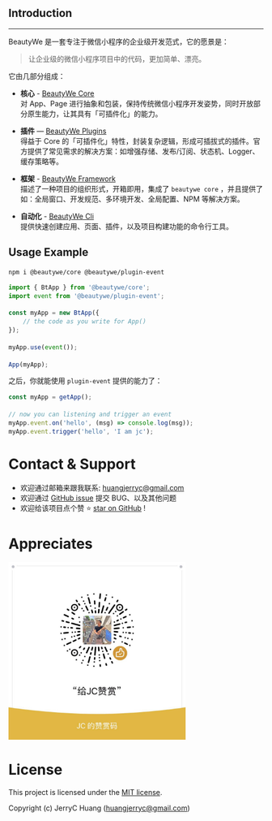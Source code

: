 ## Introduction
----

BeautyWe 是一套专注于微信小程序的企业级开发范式，它的愿景是：

> 让企业级的微信小程序项目中的代码，更加简单、漂亮。

它由几部分组成：

* **核心** - [BeautyWe Core](https://www.npmjs.com/package/@beautywe/core)    
    对 App、Page 进行抽象和包装，保持传统微信小程序开发姿势，同时开放部分原生能力，让其具有「可插件化」的能力。

* **插件** — [BeautyWe Plugins](https://www.npmjs.com/search?q=keywords%3Abeautywe-plugin)    
    得益于 Core 的「可插件化」特性，封装复杂逻辑，形成可插拔式的插件。官方提供了常见需求的解决方案：如增强存储、发布/订阅、状态机、Logger、缓存策略等。

* **框架** - [BeautyWe Framework](https://www.npmjs.com/package/@beautywe/framework)    
    描述了一种项目的组织形式，开箱即用，集成了 `beautywe core` ，并且提供了如：全局窗口、开发规范、多环境开发、全局配置、NPM 等解决方案。

* **自动化** - [BeautyWe Cli](https://www.npmjs.com/package/@beautywe/cli)    
    提供快速创建应用、页面、插件，以及项目构建功能的命令行工具。

## Usage Example


```
npm i @beautywe/core @beautywe/plugin-event
```

```javascript
import { BtApp } from '@beautywe/core';
import event from '@beautywe/plugin-event';

const myApp = new BtApp({
    // the code as you write for App()
});

myApp.use(event());

App(myApp);
```

之后，你就能使用 `plugin-event` 提供的能力了：

```javascript
const myApp = getApp();

// now you can listening and trigger an event
myApp.event.on('hello', (msg) => console.log(msg));
myApp.event.trigger('hello', 'I am jc');
```

# Contact & Support


* 欢迎通过邮箱来跟我联系: huangjerryc@gmail.com
* 欢迎通过 [GitHub issue](https://github.com/beautywe/beautywe/issues) 提交 BUG、以及其他问题
* 欢迎给该项目点个赞 ⭐️ [star on GitHub](https://github.com/beautywe/beautywe) !

# Appreciates

<p align="left">
    <img style="width: 350px" src="./assets/images/appreciates.jpg">
</p>

# License

This project is licensed under the [MIT license](https://raw.githubusercontent.com/beautywe/beautywe/master/LICENSE).

Copyright (c) JerryC Huang (huangjerryc@gmail.com)